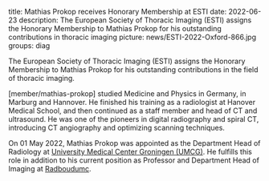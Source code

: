 title: Mathias Prokop receives Honorary Membership at ESTI
date: 2022-06-23
description: The European Society of Thoracic Imaging (ESTI) assigns the Honorary Membership to Mathias Prokop for his outstanding contributions in thoracic imaging
picture: news/ESTI-2022-Oxford-866.jpg
groups: diag

The European Society of Thoracic Imaging (ESTI) assigns the Honorary Membership to Mathias Prokop for his outstanding contributions in the field of thoracic imaging. 

[member/mathias-prokop] studied Medicine and Physics in Germany, in Marburg and Hannover. He finished his training as a radiologist at Hanover Medical School, and then continued as a staff member and head of CT and ultrasound. He was one of the pioneers in digital radiography and spiral CT, introducing CT angiography and optimizing scanning techniques.

On 01 May 2022, Mathias Prokop was appointed as the Department Head of Radiology at [University Medical Center Groningen (UMCG)](https://www.umcg.nl). He fulfills this role in addition to his current position as Professor and Department Head of Imaging at [Radboudumc](https://www.radboudumc.nl).
